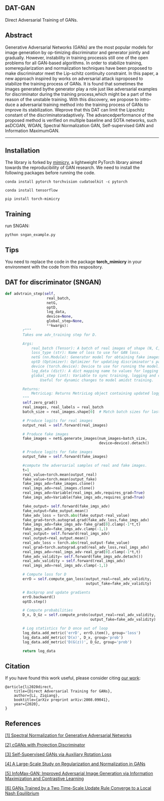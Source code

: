 

## DAT-GAN 

Direct Adversarial Training of GANs.

## Abstract 
Generative Adversarial Networks (GANs) are the most popular models for image generation by op-timizing discriminator and generator jointly and gradually. However, instability in training processis still one of the open problems for all GAN-based algorithms. In order to stabilize training, someregularization and normalization techniques have been proposed to make discriminator meet the Lip-schitz continuity constraint. In this paper, a new approach inspired by works on adversarial attack isproposed to stabilize the training process of GANs. It is found that sometimes the images generated bythe generator play a role just like adversarial examples for discriminator during the training process,which might be a part of the reason of the unstable training. With this discovery, we propose to intro-duce a adversarial training method into the training process of GANs to improve its stabilization. Weprove that this DAT can limit the Lipschitz constant of the discriminatoradaptively. The advancedperformance of the proposed method is verified on multiple baseline and SOTA networks, such asDCGAN, WGAN, Spectral Normalization GAN, Self-supervised GAN and Information MaximumGAN.

-----
## Installation
The library is forked by [mimicry](https://github.com/kwotsin/mimicry), a lightweight PyTorch library aimed towards the reproducibility of GAN research.
We need to install the following packages before running the code.
```
conda install pytorch torchvision cudatoolkit -c pytorch
```

```
conda install tensorflow
```
```
pip install torch-mimicry
```

## Training 

run SNGAN:

```
python sngan_example.py
```
## Tips
You need to replace the code in the package **torch_mimicry** in your environment with the code from this respository.

## DAT for discriminator (SNGAN)

```python
def advtrain_step(self,
                   real_batch,
                   netG,
                   optD,
                   log_data,
                   device=None,
                   global_step=None,
                   **kwargs):
        r"""
        Takes one adv_training step for D.

        Args:
            real_batch (Tensor): A batch of real images of shape (N, C, H, W).
            loss_type (str): Name of loss to use for GAN loss.
            netG (nn.Module): Generator model for obtaining fake images.
            optD (Optimizer): Optimizer for updating discriminator's parameters.
            device (torch.device): Device to use for running the model.
            log_data (dict): A dict mapping name to values for logging uses.
            global_step (int): Variable to sync training, logging and checkpointing.
                Useful for dynamic changes to model amidst training.

        Returns:
            MetricLog: Returns MetricLog object containing updated logging variables after 1 training step.
        """
        self.zero_grad()
        real_images, real_labels = real_batch
        batch_size = real_images.shape[0]  # Match batch sizes for last iter

        # Produce logits for real images
        output_real = self.forward(real_images)

        # Produce fake images
        fake_images = netG.generate_images(num_images=batch_size,
                                           device=device).detach()

        # Produce logits for fake images
        output_fake = self.forward(fake_images)

        #compute the adversarial samples of real and fake images.
        t=1
        real_value=torch.mean(output_real)
        fake_value=torch.mean(output_fake)
        fake_imgs_adv=fake_images.clone()
        real_imgs_adv=real_images.clone()
        real_imgs_adv=Variable(real_imgs_adv,requires_grad=True)
        fake_imgs_adv=Variable(fake_imgs_adv,requires_grad=True)

        fake_output= self.forward(fake_imgs_adv)
        fake_output=fake_output.mean()
        fake_adv_loss = torch.abs(fake_output-real_value)
        fake_grad=torch.autograd.grad(fake_adv_loss,fake_imgs_adv)
        fake_imgs_adv=fake_imgs_adv-fake_grad[0].clamp(-1*t,t)
        fake_imgs_adv=fake_imgs_adv.clamp(-1,1)
        real_output= self.forward(real_imgs_adv)
        real_output=real_output.mean()
        real_adv_loss = torch.abs(real_output-fake_value)
        real_grad=torch.autograd.grad(real_adv_loss,real_imgs_adv)
        real_imgs_adv=real_imgs_adv-real_grad[0].clamp(-1*t,t)
        fake_adv_validity= self.forward(fake_imgs_adv.detach())
        real_adv_validity = self.forward(real_imgs_adv)
        real_imgs_adv=real_imgs_adv.clamp(-1,1) 

        # Compute loss for D
        errD = self.compute_gan_loss(output_real=real_adv_validity,
                                     output_fake=fake_adv_validity)

        # Backprop and update gradients
        errD.backward()
        optD.step()

        # Compute probabilities
        D_x, D_Gz = self.compute_probs(output_real=real_adv_validity,
                                       output_fake=fake_adv_validity)

        # Log statistics for D once out of loop
        log_data.add_metric('errD', errD.item(), group='loss')
        log_data.add_metric('D(x)', D_x, group='prob')
        log_data.add_metric('D(G(z))', D_Gz, group='prob')

        return log_data
```

## Citation
If you have found this work useful, please consider citing [our work](https://arxiv.org/pdf/2008.09041):
```
@article{li2020direct,
    title={Direct Adversarial Training for GANs},
    author={Li, Ziqiang},
    booktitle={arXiv preprint arXiv:2008.09041},
    year={2020},
}
```

## References
[[1] Spectral Normalization for Generative Adversarial Networks](https://arxiv.org/abs/1802.05957)

[[2] cGANs with Projection Discriminator](https://arxiv.org/abs/1802.05637)

[[3] Self-Supervised GANs via Auxiliary Rotation Loss](https://arxiv.org/abs/1811.11212)

[[4] A Large-Scale Study on Regularization and Normalization in GANs](https://arxiv.org/abs/1807.04720)

[[5] InfoMax-GAN: Improved Adversarial Image Generation via Information Maximization and Contrastive Learning](https://arxiv.org/abs/2007.04589)

[[6] GANs Trained by a Two Time-Scale Update Rule Converge to a Local Nash Equilibrium](https://arxiv.org/abs/1706.08500)
